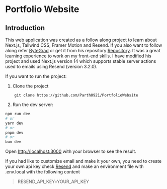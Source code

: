 # Portfolio Website

## Introduction

This web application was created as a follow along project to learn about Next.js, Tailwind CSS, Framer Motion and Resend. If you also want to follow along refer [ByteGrad](https://www.youtube.com/watch?v=sUKptmUVIBM&t=22784s) or get it from his repository [Repository](https://github.com/ByteGrad/portfolio-website). It was a great learning experience to work on my front-end skills. I have modified his project and used Next.js version 14 which supports stable server actions used to emails using Resend (version 3.2.0).

If you want to run the project:

1. Clone the project

```
    git clone https://github.com/Parth0921/PortfolioWebsite
```

2. Run the dev server:

```bash
npm run dev
# or
yarn dev
# or
pnpm dev
# or
bun dev
```

Open [http://localhost:3000](http://localhost:3000) with your browser to see the result.

If you had like to customize email and make it your own, you need to create your own api key check [Resend](https://resend.com/docs/api-reference/api-keys/create-api-key) and make an environment file with .env.local with the following content

> RESEND_API_KEY=YOUR_API_KEY
